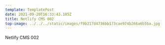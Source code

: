 ```yaml
---
template: TemplatePost
date: 2021-09-20T16:33:43.185Z
title: Netlify CMS 002
top-image: ../../../static/images/f9b217d4736bb173cae974b266a6b5ba.jpg
---
```

Netlify CMS 002